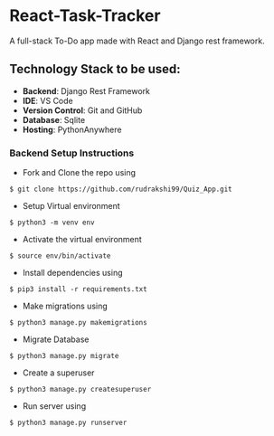 # React-Task-Tracker
A full-stack To-Do app made with React and Django rest framework.

## Technology Stack to be used:

- **Backend**: Django Rest Framework
- **IDE**: VS Code
- **Version Control**: Git and GitHub
- **Database**: Sqlite
- **Hosting**: PythonAnywhere
### Backend Setup Instructions

- Fork and Clone the repo using
```
$ git clone https://github.com/rudrakshi99/Quiz_App.git
```
- Setup Virtual environment
```
$ python3 -m venv env
```
- Activate the virtual environment
```
$ source env/bin/activate
```
- Install dependencies using
```
$ pip3 install -r requirements.txt
```
- Make migrations using
```
$ python3 manage.py makemigrations
```
- Migrate Database
```
$ python3 manage.py migrate
```
- Create a superuser
```
$ python3 manage.py createsuperuser
```
- Run server using
```
$ python3 manage.py runserver
``` 
